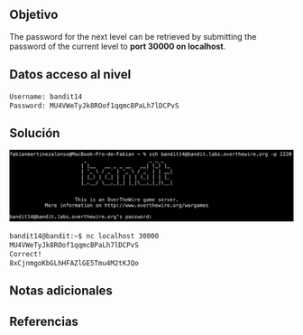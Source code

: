 ## Objetivo
The password for the next level can be retrieved by submitting the password of the current level to **port 30000 on localhost**.
## Datos  acceso al nivel
```
Username: bandit14
Password: MU4VWeTyJk8ROof1qqmcBPaLh7lDCPvS
```
## Solución
![RetoBandit14](../imagenes/Bandit14(1).png)

```
bandit14@bandit:~$ nc localhost 30000
MU4VWeTyJk8ROof1qqmcBPaLh7lDCPvS
Correct!
8xCjnmgoKbGLhHFAZlGE5Tmu4M2tKJQo
```
## Notas adicionales
## Referencias
